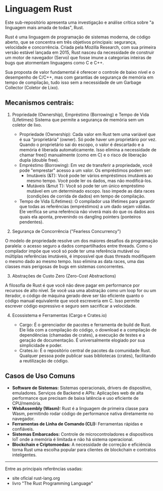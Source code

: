 # Linguagem Rust
Este sub-repositório apresenta uma investigação e análise crítica sobre "a linguagem mais amada de todas", Rust.

Rust é uma linguagem de programação de sistemas moderna, de código aberto, que se concentra em três objetivos principais: segurança, velocidade e concorrência. Criada pela Mozilla Research, com sua primeira versão estável lançada em 2015, Rust nasceu da necessidade de construir um motor de navegador (Servo) que fosse imune a categorias inteiras de bugs que atormentam linguagens como C e C++.

Sua proposta de valor fundamental é oferecer o controle de baixo nível e o desempenho de C/C++, mas com garantias de segurança de memória em tempo de compilação, tudo isso sem a necessidade de um Garbage Collector (Coletor de Lixo).

## Mecanismos centrais:

1. Propriedade (Ownership), Empréstimo (Borrowing) e Tempo de Vida (Lifetimes)
Sistema que permite a segurança de memória sem um coletor de lixo.

    - Propriedade (Ownership): Cada valor em Rust tem uma variável que é sua "proprietária" (owner). Só pode haver um proprietário por vez. Quando o proprietário sai do escopo, o valor é descartado e a memória é liberada automaticamente. Isso elimina a     necessidade de chamar free() manualmente (como em C) e o risco de liberação dupla (double free).
    - Empréstimo (Borrowing): Em vez de transferir a propriedade, você pode "emprestar" acesso a um valor. Os empréstimos podem ser:
        - Imutáveis (&T): Você pode ter vários empréstimos imutáveis ao mesmo tempo. Você pode ler os dados, mas não modificá-los.
        - Mutáveis (&mut T): Você só pode ter um único empréstimo mutável em um determinado escopo. Isso impede as data races (condições de corrida de dados) em tempo de compilação.
    - Tempo de Vida (Lifetimes): O compilador usa lifetimes para garantir que todas as referências (empréstimos) a um dado sejam válidas. Ele verifica se uma referência não viverá mais do que os dados aos quais ela aponta, prevenindo os dangling pointers   (ponteiros pendentes).

2. Segurança de Concorrência ("Fearless Concurrency")

O modelo de propriedade resolve um dos maiores desafios da programação paralela: o acesso seguro a dados compartilhados entre threads. Como o compilador impõe que você só pode ter uma referência mutável ou múltiplas referências imutáveis, é impossível que duas threads modifiquem o mesmo dado ao mesmo tempo. Isso elimina as data races, uma das classes mais perigosas de bugs em sistemas concorrentes.

3. Abstrações de Custo Zero (Zero-Cost Abstractions)

A filosofia de Rust é que você não deve pagar em performance por recursos de alto nível. Se você usa uma abstração como um loop for ou um iterador, o código de máquina gerado deve ser tão eficiente quanto o código manual equivalente que você escreveria em C. Isso permite escrever código expressivo e seguro sem sacrificar a velocidade.

4. Ecossistema e Ferramentas (Cargo e Crates.io)

    - Cargo: É o gerenciador de pacotes e ferramenta de build de Rust. Ele lida com a compilação do código, o download e a compilação de dependências (chamadas de crates), a execução de testes e a geração de documentação. É universalmente elogiado por     sua simplicidade e poder.
    - Crates.io: É o repositório central de pacotes da comunidade Rust. Qualquer pessoa pode publicar suas bibliotecas (crates), facilitando a reutilização de código.

## Casos de Uso Comuns

- **Software de Sistemas:** Sistemas operacionais, drivers de dispositivo, emuladores.
Serviços de Backend e APIs: Aplicações web de alta performance que precisam de baixa latência e uso eficiente de CPU/memória.
- **WebAssembly (Wasm):** Rust é a linguagem de primeira classe para Wasm, permitindo rodar código de performance nativa diretamente no navegador.
- **Ferramentas de Linha de Comando (CLI):** Ferramentas rápidas e confiáveis.
- **Sistemas Embarcados:** Controle de microcontroladores e dispositivos IoT onde a memória é limitada e não há sistema operacional.
- **Blockchain e Criptomoedas:** A necessidade de correção e eficiência torna Rust uma escolha popular para clientes de blockchain e contratos inteligentes.

---
Entre as principais referências usadas: 
   - site oficial rust-lang.org
   - livro "The Rust Programming Language"
